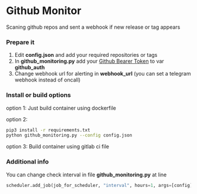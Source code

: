 Github Monitor 
======
Scaning github repos and sent a webhook if new release or tag appears

### Prepare it

1. Edit **config.json** and add your required repositories or tags
2. In **github_monitoring.py** add your [Github Bearer Token](https://docs.github.com/en/rest/overview/authenticating-to-the-rest-api?apiVersion=2022-11-28)  to var **github_auth**
3. Change webhook url for alerting in **webhook_url** (you can set a telegram webhook instead of oncall)


### Install or build options

option 1: Just build container using dockerfile

option 2: 
```bash
pip3 install -r requirements.txt
python github_monitoring.py --config config.json
```
option 3: Build container using gitlab ci file

### Additional info

You can change check interval in file **github_monitoring.py** at line 
```python
scheduler.add_job(job_for_scheduler, "interval", hours=1, args=[config]) # change the interval hours=1 as you like
```